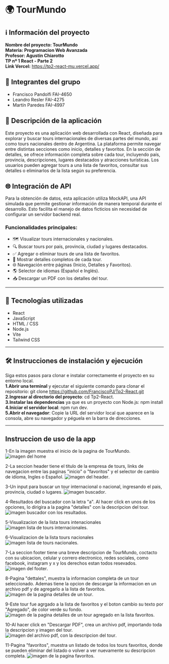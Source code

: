 # 🌍 TourMundo

## ℹ️ Información del proyecto

**Nombre del proyecto: TourMundo**  <br>
**Materia: Programacion Web Avanzada** <br>
**Profesor: Agustin Chiarotto** <br>
**TP nº 1 React - Parte 2**<br>
**Link Vercel:** https://tp2-react-mu.vercel.app/

## 👥 Integrantes del grupo

- Francisco Pandolfi FAI-4650
- Leandro Resler FAI-4275
- Martín Paredes FAI-4997

## 📌 Descripción de la aplicación

Este proyecto es una aplicación web desarrollada con React, diseñada para explorar y buscar tours internacionales de diversas partes del mundo, así como tours nacionales dentro de Argentina. La plataforma permite navegar entre distintas secciones como inicio, detalles y favoritos. En la sección de detalles, se ofrece información completa sobre cada tour, incluyendo país, provincia, descripciones, lugares destacados y atracciones turísticas. Los usuarios pueden agregar tours a una lista de favoritos, consultar sus detalles o eliminarlos de la lista según su preferencia.

## 🌐 Integración de API
Para la obtención de datos, esta aplicación utiliza MockAPI, una API simulada que permite gestionar información de manera temporal durante el desarrollo. Esto facilita el manejo de datos ficticios sin necesidad de configurar un servidor backend real.

### Funcionalidades principales:

- 🗺️ Visualizar tours internacionales y nacionales.
- 🔍 Buscar tours por país, provincia, ciudad y lugares destacados.
- ✅ Agregar o eliminar tours de una lista de favoritos.
- 📄 Mostrar detalles completos de cada tour.
- 🌐 Navegación entre páginas (Inicio, Detalles y Favoritos).
- 🌎 Selector de idiomas (Español e Inglés).
- 📥 Descargar un PDF con los detalles del tour.

---

## 🧪 Tecnologías utilizadas

- React
- JavaScript
- HTML / CSS
- Node.js
- Vite
- Tailwind CSS

---

## 🛠️ Instrucciones de instalación y ejecución
Siga estos pasos para clonar e instalar correctamente el proyecto en su entorno local.<br>
**1.Abrir una terminal** y ejecutar el siguiente comando para clonar el repositorio: git clone https://github.com/FranciscoPJ/Tp2-React.git<br>
**2.Ingresar al directorio del proyecto**: cd Tp2-React.<br>
**3.Instalar las dependencias** ya que es un proyecto con Node.js: npm install<br>
**4.Iniciar el servidor local**: npm run dev.<br>
**5.Abrir el navegador**: Copie la URL del servidor local que aparece en la consola, abre su navegador y péguela en la barra de direcciones.

---

## Instruccion de uso de la app

1-En la imagen muestra el inicio de la pagina de TourMundo.
![imagen del home](./src/assets/images/home.png)

2-La seccion header tiene el titulo de la empresa de tours, links de navegacion entre las paginas "inicio" o "favoritos" y el selector de cambio de idioma, Ingles o Español.
![imagen del header](./src/assets/images/header.png).

3-Un input para buscar un tour internacional o nacional, ingresando el pais, provincia, ciudad o lugares.
![imagen buscador](./src/assets/images/buscador.png).

4-Resultados del buscador con la letra "a". Al hacer click en unos de los opciones, lo dirigira a la pagina "detalles" con la descripcion del tour.
![imagen buscador con los resultados](./src/assets/images/resultadosBuscador.png).

5-Visualizacion de la lista tours intenacionales
![imagen lista de tours internacionales](./src/assets/images/listaInternacionales.png).

6-Visualizacion de la lista tours nacionales
![imagen lista de tours nacionales](./src/assets/images/listaNacionales.png).

7-La seccion footer tiene una breve descripcion de TourMundo, coctacto con su ubicacion, celular y correro electronico, redes sociales, como facebook, instagram y x y los derechos estan todos resevados.
![imagen del footer](./src/assets/images/footer.png).

8-Pagina "dettales", muestra la informacion completa de un tour seleccionado. Ademas tiene la opcion de descargar la informacion en un archivo pdf y de agregarlo a la lista de favoritos.
![imagen de la pagina detalles de un tour](./src/assets/images/detalles.png).

9-Este tour fue agrgado a la lista de favoritos y el boton cambio su texto por "Agregado", de color verde su fondo.
![imagen de la pagina detalles de un tour agregado en la lista favoritos](./src/assets/images/detallesAgregado.png).

10-Al hacer click en "Descargar PDF", crea un archivo pdf, importando toda la descripcion y imagen del tour.
![imagen del archivo pdf, con la descripcion del tour](./src/assets/images/pdf.png).

11-Pagina "favoritos", muestra un listado de todos los tours favoritos, donde se pueden eliminar del listado o volver a ver nuevamente su descripcion completa.
![imagen de la pagina favoritos](./src/assets/images/favoritos.png).

<!-- ## Información relevante -->